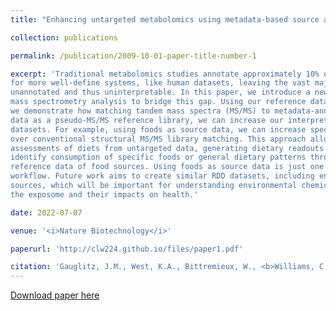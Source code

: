 ```yaml
---
title: "Enhancing untargeted metabolomics using metadata-based source annotation"

collection: publications

permalink: /publication/2009-10-01-paper-title-number-1

excerpt: 'Traditional metabolomics studies annotate approximately 10% of molecular features
for more well-define systems, like human datasets, leaving the vast majority of features
unannotated and thus uninterpretable. In this paper, we introduce a new workflow for untargeted
mass spectrometry analysis to bridge this gap. Using our reference data-driven (RDD) analysis,
we demonstrate how matching tandem mass spectra (MS/MS) to metadata-annotated source
data as a pseudo-MS/MS reference library, we can increase our interpretation of untargeted
datasets. For example, using foods as source data, we can increase spectral usage 5.1-fold
over conventional structural MS/MS library matching. This approach allows for empirical
assessments of diets from untargeted data, generating dietary readouts that can be used to
identify consumption of specific foods or general dietary patterns through curated and ontologyaware
reference data of food sources. Using foods as source data is just one application of this
workflow. Future work aims to create similar RDD datasets, including environmental or microbial
sources, which will be important for understanding environmental chemicals and more broadly
the exposome and their impacts on health.'

date: 2022-07-07

venue: '<i>Nature Biotechnology</i>'

paperurl: 'http://clw224.github.io/files/paper1.pdf'

citation: 'Gauglitz, J.M., West, K.A., Bittremieux, W., <b>Williams, C.L.</b>, et al. Enhancing untargeted metabolomics using metadata-based source annotation. <i>Nat Biotechnol</i> 40, 1774–1779 (2022).'
---
```


[Download paper here](http://clw224.github.io/files/paper1.pdf)

